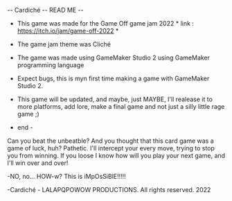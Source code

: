 -- Cardiché -- READ ME --

- This game was made for the Game Off game jam 2022 * link : https://itch.io/jam/game-off-2022 *

- The game jam theme was Cliché

- The game was made using GameMaker Studio 2 using GameMaker programming language

- Expect bugs, this is myn first time making a game with GameMaker Studio 2.

- This game will be updated, and maybe, just MAYBE, I'll realease it to more platforms, add lore, make a final game and not just a silly little rage game ;)

- end -

Can you beat the unbeatble? And you thought that this card game was a game of luck, huh?
Pathetic. I'll intercept your every move, trying to stop you from winning.
If you loose I know how will you play your next game, and I'll win over and over!

-NO, no... HOW-w?
This is iMpOsSiBlE!!!!!

-Cardiché - LALAPQPOWOW PRODUCTIONS.
All rights reserved. 2022
